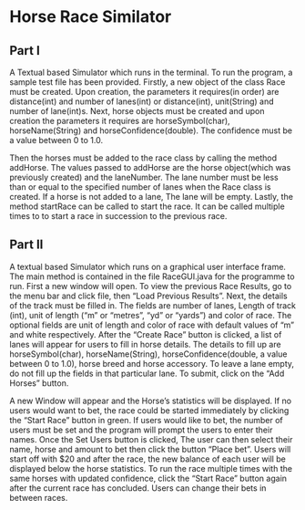 # Horse Race Similator


## Part I

A Textual based Simulator which runs in the terminal. To run the program, a sample test file has been provided. Firstly, a new object of the class Race must be created. Upon creation, the parameters it requires(in order) are distance(int) and number of lanes(int) or distance(int), unit(String) and number of lane(int)s. Next, horse objects must be created and upon creation the parameters it requires are horseSymbol(char), horseName(String) and horseConfidence(double). The confidence must be a value between 0 to 1.0.

Then the horses must be added to the race class by calling the method addHorse. The values passed to addHorse are the horse object(which was previously created) and the laneNumber. The lane number must be less than or equal to the specified number of lanes when the Race class is created. If a horse is not added to a lane, The lane will be empty. Lastly, the method startRace can be called to start the race. It can be called multiple times to to start a race in succession to the previous race.

## Part II

A textual based Simulator which runs on a graphical user interface frame. The main method is contained in the file RaceGUI.java for the programme to run. First a new window will open. To view the previous Race Results, go to the menu bar and click file, then “Load Previous Results”.  Next,  the details of the track must be filled in. The fields are number of lanes, Length of track (int), unit of length (“m” or “metres”, “yd” or “yards”) and color of race. The optional fields are unit of length and color of race with default values of  “m” and white respectively. After the “Create Race” button is clicked, a list of lanes will appear for users to fill in horse details. The details to fill up are horseSymbol(char), horseName(String), horseConfidence(double, a value between 0 to 1.0), horse breed and horse accessory. To leave a lane empty, do not fill up the fields in that particular lane. To submit, click on the “Add Horses” button.

A new Window will appear and the Horse’s statistics will be displayed. If no users would want to bet, the race could be started immediately by clicking the “Start Race” button in green. If users would like to bet, the number of users must be set and the program will prompt the users to enter their names. Once the Set Users button is clicked, The user can then select their name, horse and amount to bet then click the button “Place bet”. Users will start off with $20 and after the race, the new balance of each user will be displayed below the horse statistics. To run the race multiple times with the same horses with updated confidence, click the “Start Race” button again after the current race has concluded. Users can change their bets in between races.
